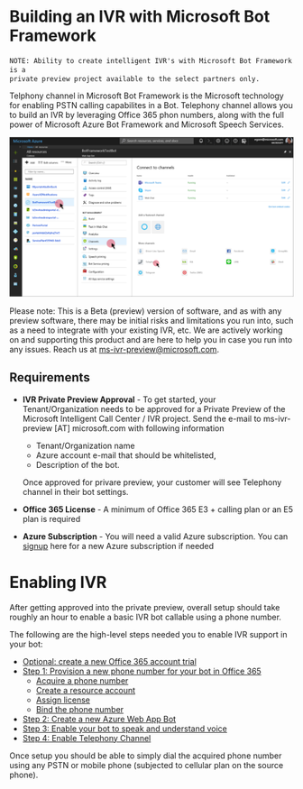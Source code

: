 # Building an IVR with Microsoft Bot Framework

```
NOTE: Ability to create intelligent IVR's with Microsoft Bot Framework is a 
private preview project available to the select partners only.
```

Telphony channel in Microsoft Bot Framework is the Microsoft technology for enabling PSTN calling capabilites in a Bot. Telephony channel allows you to build an IVR by leveraging Office 365 phon numbers, along with the full power of Microsoft Azure Bot Framework and Microsoft Speech Services.

 ![](images/telephonychannel.png)

Please note:  This is a Beta (preview) version of software, and as with any preview software, there may be initial risks and limitations you run into, such as a need to integrate with your existing IVR, etc.  We are actively working on and supporting this product and are here to help you in case you run into any issues.  Reach us at ms-ivr-preview@microsoft.com.

## Requirements
* **IVR Private Preview Approval** - To get started, your Tenant/Organization needs to be approved for a Private Preview of the Microsoft Intelligent Call Center / IVR project.  Send the e-mail to ms-ivr-preview [AT] microsoft.com with following information
  * Tenant/Organization name
  * Azure account e-mail that should be whitelisted,
  * Description of the bot. 
  
  Once approved for privare preview, your customer will see Telephony channel in their bot settings. 
* **Office 365 License** - A minimum of Office 365 E3 + calling plan or an E5 plan is required 
* **Azure Subscription** - You will need a valid Azure subscription. You can [signup](https://signup.azure.com/) here for a new Azure subscription if needed

# Enabling IVR 

After getting approved into the private preview, overall setup should take roughly an hour to enable a basic IVR bot callable using a phone number.

The following are the high-level steps needed you to enable IVR support in your bot:

* [Optional: create a new Office 365 account trial](CreateOfficeTrial.md)
* [Step 1: Provision a new phone number for your bot in Office 365](AcquirePhoneNumber.md)
   * [Acquire a phone number](AcquirePhoneNumber.md#Acquire-a-phone-number)
   * [Create a resource account](AcquirePhoneNumber.md#Create-a-resource-account)
   * [Assign license](AcquirePhoneNumber.md#Assign-license)
   * [Bind the phone number](AcquirePhoneNumber.md#Bind-the-phone-number)
* [Step 2: Create a new Azure Web App Bot](CreateBot.md)
* [Step 3: Enable your bot to speak and understand voice](CreateSpeechResource.md)
* [Step 4: Enable Telephony Channel](EnableTelephony.md)

Once setup you should be able to simply dial the acquired phone number using any PSTN or mobile phone (subjected to cellular plan on the source phone).
